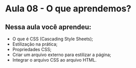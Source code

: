 # Aula 08 - O que aprendemos?

## **Nessa aula você aprendeu:**

- O que é CSS (Cascading Style Sheets);
- Estilização na prática;
- Propriedades CSS;
- Criar um arquivo externo para estilizar a página;
- Integrar o arquivo CSS ao arquivo HTML.